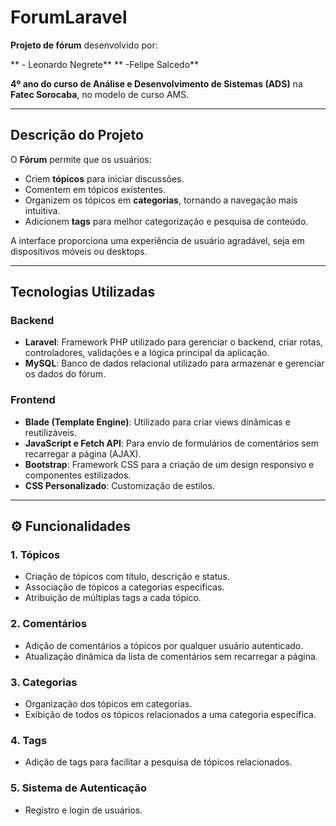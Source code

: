 # ForumLaravel

**Projeto de fórum** desenvolvido por:

** - Leonardo Negrete**
** -Felipe Salcedo**

**4º ano do curso de Análise e Desenvolvimento de Sistemas (ADS)** na **Fatec Sorocaba**, no modelo de curso AMS. 

---

## Descrição do Projeto

O **Fórum** permite que os usuários:

- Criem **tópicos** para iniciar discussões.
- Comentem em tópicos existentes.
- Organizem os tópicos em **categorias**, tornando a navegação mais intuitiva.
- Adicionem **tags** para melhor categorização e pesquisa de conteúdo.

A interface proporciona uma experiência de usuário agradável, seja em dispositivos móveis ou desktops.

---

## Tecnologias Utilizadas

### **Backend**
- **Laravel**: Framework PHP utilizado para gerenciar o backend, criar rotas, controladores, validações e a lógica principal da aplicação.
- **MySQL**: Banco de dados relacional utilizado para armazenar e gerenciar os dados do fórum.

### **Frontend**
- **Blade (Template Engine)**: Utilizado para criar views dinâmicas e reutilizáveis.
- **JavaScript e Fetch API**: Para envio de formulários de comentários sem recarregar a página (AJAX).
- **Bootstrap**: Framework CSS para a criação de um design responsivo e componentes estilizados.
- **CSS Personalizado**: Customização de estilos.

---

## ⚙️ Funcionalidades

### **1. Tópicos**
- Criação de tópicos com título, descrição e status.
- Associação de tópicos a categorias específicas.
- Atribuição de múltiplas tags a cada tópico.

### **2. Comentários**
- Adição de comentários a tópicos por qualquer usuário autenticado.
- Atualização dinâmica da lista de comentários sem recarregar a página.

### **3. Categorias**
- Organização dos tópicos em categorias.
- Exibição de todos os tópicos relacionados a uma categoria específica.

### **4. Tags**
- Adição de tags para facilitar a pesquisa de tópicos relacionados.

### **5. Sistema de Autenticação**
- Registro e login de usuários.
